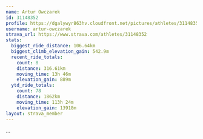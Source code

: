 ```yaml
---
name: Artur Owczarek
id: 31148352
profile: https://dgalywyr863hv.cloudfront.net/pictures/athletes/31148352/15906846/1/large.jpg
username: artur-owczarek
strava_url: https://www.strava.com/athletes/31148352
stats:
  biggest_ride_distance: 106.64km
  biggest_climb_elevation_gain: 542.9m
  recent_ride_totals:
    count: 8
    distance: 316.61km
    moving_time: 13h 46m
    elevation_gain: 889m
  ytd_ride_totals:
    count: 78
    distance: 1862km
    moving_time: 113h 24m
    elevation_gain: 13918m
layout: strava_member
--- 
```

...
